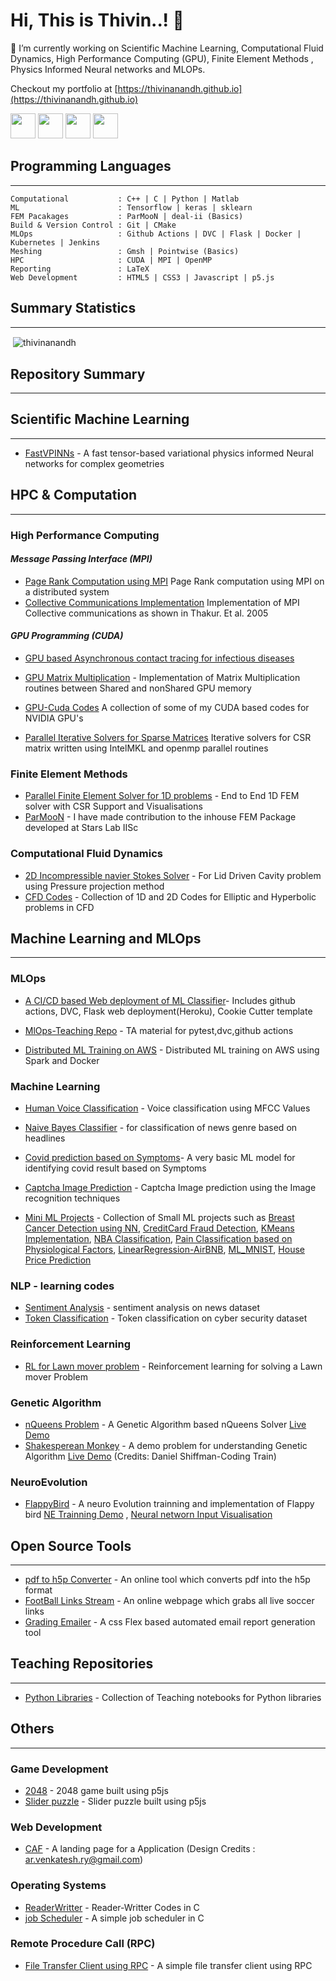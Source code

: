 # Hi, This is Thivin..! 👋



🔭 I’m currently working on Scientific Machine Learning, Computational Fluid Dynamics, High Performance Computing (GPU), Finite Element Methods , Physics Informed Neural networks and MLOPs. 

Checkout my portfolio at [https://thivinanandh.github.io](https://thivinanandh.github.io)

[<img src="https://cdn-icons-png.flaticon.com/512/174/174857.png"  height="40">](https://www.linkedin.com/in/thivinanandh/)
[<img src="https://upload.wikimedia.org/wikipedia/commons/thumb/c/c7/Google_Scholar_logo.svg/2048px-Google_Scholar_logo.svg.png"  height="40">](https://scholar.google.com/citations?user=NiA-K0MAAAAJ)
[<img src="https://upload.wikimedia.org/wikipedia/commons/thumb/e/ef/Stack_Overflow_icon.svg/768px-Stack_Overflow_icon.svg.png"  height="40">](https://stackoverflow.com/users/14759548/thivinanandh)
[<img src="https://encrypted-tbn0.gstatic.com/images?q=tbn:ANd9GcQacQ3Fm5-auawCN4ygk5sXx426jqxvq_QRQfwd-LlCo2MXImsDn3iw-U4TOxWL-IqPjmg&usqp=CAU" height="40">](https://scicomp.stackexchange.com/users/39579/thivinanandh)


## Programming Languages
---

```
Computational           : C++ | C | Python | Matlab
ML                      : Tensorflow | keras | sklearn 
FEM Pacakages           : ParMooN | deal-ii (Basics)
Build & Version Control : Git | CMake 
MLOps                   : Github Actions | DVC | Flask | Docker | Kubernetes | Jenkins
Meshing                 : Gmsh | Pointwise (Basics)
HPC                     : CUDA | MPI | OpenMP 
Reporting               : LaTeX
Web Development         : HTML5 | CSS3 | Javascript | p5.js
```

## Summary Statistics
---

<p>&nbsp;<img align="center" src="https://github-readme-stats.vercel.app/api?username=thivinanandh&show_icons=true&locale=en" alt="thivinanandh" /></p>

## Repository Summary
---

## Scientific Machine Learning
---

* [FastVPINNs](https://github.com/cmgcds/fastvpinns) - A fast tensor-based variational physics informed Neural networks for complex geometries


## HPC & Computation
---

### High Performance Computing 

#### *Message Passing Interface (MPI)*
* [Page Rank Computation using MPI](https://github.com/thivinanandh/MPI_Programming/tree/main/PageRank) Page Rank computation using MPI on a distributed system
* [Collective Communications Implementation](https://github.com/thivinanandh/MPI_Programming/tree/main/MPI_Collective_Communication) Implementation of MPI Collective communications as shown in Thakur. Et al. 2005

#### *GPU Programming (CUDA)*

* [GPU based Asynchronous contact tracing for infectious diseases](https://github.com/thivinanandh/GPU-Cuda_Contact_Tracing)

* [GPU Matrix Multiplication](https://github.com/thivinanandh/GPU-OpenMP-MatixMultiplicaiton) - Implementation of Matrix Multiplication routines between Shared and nonShared GPU memory
* [GPU-Cuda Codes](https://github.com/thivinanandh/GPU_Programming_CUDA) A collection of some of my CUDA based codes for NVIDIA GPU's
* [Parallel Iterative Solvers for Sparse Matrices](https://github.com/thivinanandh/IterativeSolversforFEM) Iterative solvers for CSR matrix written using IntelMKL and openmp parallel routines


### Finite Element Methods


* [Parallel Finite Element Solver for 1D problems](https://github.com/thivinanandh/1D_FEM_Solver_Parallel) - End to End 1D FEM solver with CSR Support and Visualisations
* [ParMooN](https://github.com/sassanin/ParMooN) - I have made contribution to the inhouse FEM Package developed at Stars Lab IISc


### Computational Fluid Dynamics

* [2D Incompressible navier Stokes Solver](https://github.com/thivinanandh/2D_Incompressible_NavierStokes_Solver) - For Lid Driven Cavity problem using Pressure projection method
* [CFD Codes](https://github.com/thivinanandh/CFD_Course_Codes) - Collection of 1D and 2D Codes for Elliptic and Hyperbolic problems in CFD

## Machine Learning and MLOps
---

### MLOps

* [A CI/CD based Web deployment of ML Classifier](https://github.com/thivinanandh/ML_MINST_Deployment)- Includes github actions, DVC, Flask web deployment(Heroku), Cookie Cutter template
* [MlOps-Teaching Repo](https://github.com/thivinanandh/MLOps_GithubActions) - TA material for pytest,dvc,github actions

* [Distributed ML Training on AWS](https://github.com/thivinanandh/Distributed_ML_AWS) - Distributed ML training on AWS using Spark and Docker

### Machine Learning 

* [Human Voice Classification](https://github.com/thivinanandh/ML_Human_Voice_Classification) - Voice classification using MFCC Values
* [Naive Bayes Classifier](https://github.com/thivinanandh/Naive_Bayes_Classifier) - for classification of news genre based on headlines
* [Covid prediction based on Symptoms](https://github.com/thivinanandh/Covid_Prediction_ML)- A very basic ML model for identifying covid result based on Symptoms

* [Captcha Image Prediction](https://github.com/thivinanandh/Captcha-Image-Detection-using-Image-Recognition) - Captcha Image prediction using the Image recognition techniques

* [Mini ML Projects](https://github.com/thivinanandh/Mini_ML_Projects_Collection) - Collection of Small ML projects such as [Breast Cancer Detection using NN](https://github.com/thivinanandh/Mini_ML_Projects_Collection/tree/main/Breast%20Cancer%20Detection%20using%20NN), [CreditCard Fraud Detection](https://github.com/thivinanandh/Mini_ML_Projects_Collection/tree/main/CreditCard%20Fraud%20Detection), [KMeans Implementation](https://github.com/thivinanandh/Mini_ML_Projects_Collection/tree/main/KMeans%20Implementation), [NBA Classification](https://github.com/thivinanandh/Mini_ML_Projects_Collection/tree/main/NBA%20Classification), [Pain Classification based on Physiological Factors](https://github.com/thivinanandh/Mini_ML_Projects_Collection/tree/main/Pain%20Classification), [LinearRegression-AirBNB](https://github.com/thivinanandh/Mini_ML_Projects_Collection/tree/main/LinearRegression-AirBNB), [ML_MNIST](https://github.com/thivinanandh/Mini_ML_Projects_Collection/tree/main/ML_MNIST), [House Price Prediction](https://github.com/thivinanandh/Mini_ML_Projects_Collection/tree/main/House%20Price%20Prediction)

### NLP - learning codes
* [Sentiment Analysis](https://github.com/thivinanandh/NLP-Learning/tree/master/Cybersecurity%20-Token%20Classification) - sentiment analysis on news dataset
* [Token Classification](https://github.com/thivinanandh/NLP-Learning/tree/master/Cybersecurity%20-Token%20Classification) - Token classification on cyber security dataset

### Reinforcement Learning
* [RL for Lawn mover problem](https://github.com/thivinanandh/Reinforment_Learning_Lawn_Mover) - Reinforcement learning for solving a Lawn mover Problem


### Genetic Algorithm

* [nQueens Problem](https://github.com/thivinanandh/Genetic_Algorithm/tree/main/nQueens) - A Genetic Algorithm based nQueens Solver [Live Demo](https://thivinanandh.github.io/Genetic_Algorithm/nQueens/)
* [Shakesperean Monkey](https://github.com/thivinanandh/Genetic_Algorithm/tree/main/Shakespearean_Monkey) - A demo problem for understanding Genetic Algorithm [Live Demo](https://thivinanandh.github.io/Genetic_Algorithm/Shakespearean_Monkey/) (Credits: Daniel Shiffman-Coding Train)

### NeuroEvolution

* [FlappyBird](https://github.com/thivinanandh/NeuroEvolution) - A neuro Evolution trainning and implementation of Flappy bird [NE Trainning Demo](https://thivinanandh.github.io/NeuroEvolution/flappyBird/index.html) , [Neural networn Input Visualisation](https://thivinanandh.github.io/NeuroEvolution/flappyNN/index.html)


## Open Source Tools
---

* [pdf to h5p Converter](https://github.com/thivinanandh/pdf_to_h5p_converter) - An online tool which converts pdf into the h5p format
* [FootBall Links Stream](https://thivinanandh.github.io/Football_Streaming_Links/) - An online webpage which grabs all live soccer links
* [Grading Emailer](https://github.com/thivinanandh/grading-emailer) - A css Flex based automated email report generation tool

## Teaching Repositories
---

* [Python Libraries](https://github.com/thivinanandh/Teaching-Python.git) - Collection of Teaching notebooks for Python libraries


## Others
---

### Game Development

* [2048](https://thivinanandh.github.io/games/js/2048/2048.html) - 2048 game built using p5js
* [Slider puzzle](https://thivinanandh.github.io/games/js/slider/index.html) - Slider puzzle built using p5js

### Web Development 

* [CAF](https://thivinthewebdev.github.io/CAF_acc/CAF_acc/docs/index.html) - A landing page for a Application (Design Credits : ar.venkatesh.ry@gmail.com)

### Operating Systems

* [ReaderWritter](https://github.com/thivinanandh/Operating_Systems_Codes/tree/master/Reader-Writter) - Reader-Writter Codes in C
* [job Scheduler](https://github.com/thivinanandh/Operating_Systems_Codes/tree/master/jobScheduler) - A simple job scheduler in C

### Remote Procedure Call (RPC)
* [File Transfer Client using RPC](https://github.com/thivinanandh/File-Transfer-client-using-RPC) - A simple file transfer client using RPC

